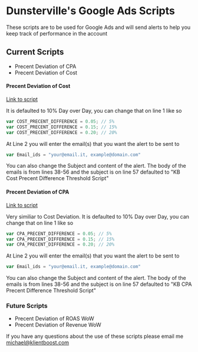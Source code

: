 # Dunsterville's Google Ads Scripts

These scripts are to be used for Google Ads and will send alerts to help you keep track of performance in the account

## Current Scripts
  - Precent Deviation of CPA
  - Precent Deviation of Cost

#### Precent Deviation of Cost
[Link to script](https://github.com/dunsterville/google-ads-scripts/blob/master/Cost%20Deviation.js)

It is defaulted to 10% Day over Day, you can change that on line 1 like so
```js
var COST_PRECENT_DIFFERENCE = 0.05; // 5%
var COST_PRECENT_DIFFERENCE = 0.15; // 15%
var COST_PRECENT_DIFFERENCE = 0.20; // 20%
```

At Line 2 you will enter the email(s) that you want the alert to be sent to
```js
var Email_ids = "your@email.it, example@domain.com"
```

You can also change the Subject and content of the alert. The body of the emails is from lines 38-56 and the subject is on line 57 defaulted to "KB Cost Precent Difference Threshold Script"

#### Precent Deviation of CPA
[Link to script](https://github.com/dunsterville/google-ads-scripts/blob/master/CPA%20Deviation.js)

Very similiar to Cost Deviation. It is defaulted to 10% Day over Day, you can change that on line 1 like so
```js
var CPA_PRECENT_DIFFERENCE = 0.05; // 5%
var CPA_PRECENT_DIFFERENCE = 0.15; // 15%
var CPA_PRECENT_DIFFERENCE = 0.20; // 20%
```

At Line 2 you will enter the email(s) that you want the alert to be sent to
```js
var Email_ids = "your@email.it, example@domain.com"
```

You can also change the Subject and content of the alert. The body of the emails is from lines 38-56 and the subject is on line 57 defaulted to "KB CPA Precent Difference Threshold Script"

### Future Scripts
  - Precent Deviation of ROAS WoW
  - Precent Deviation of Revenue WoW


If you have any questions about the use of these scripts please email me [michael@klientboost.com](mailto:michael@klientboost.com?subject=Google%20Ads%20Scripts) 
  